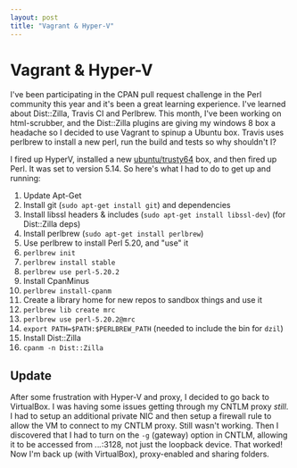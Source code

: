 ```yaml
---
layout: post
title: "Vagrant & Hyper-V"
---
```


# Vagrant & Hyper-V
I've been participating in the CPAN pull request challenge in the Perl community this year and it's been a great learning experience. I've learned about Dist::Zilla, Travis CI and Perlbrew. This month, I've been working on html-scrubber, and the Dist::Zilla plugins are giving my windows 8 box a headache so I decided to use Vagrant to spinup a Ubuntu box. Travis uses perlbrew to install a new perl, run the build and tests so why shouldn't I? 

I fired up HyperV, installed a new [ubuntu/trusty64](https://vagrantcloud.com/ubuntu/boxes/trusty64) box, and then fired up Perl. It was set to version 5.14. So here's what I had to do to get up and running:

1. Update Apt-Get
2. Install git (`sudo apt-get install git`) and dependencies
3. Install libssl headers & includes (`sudo apt-get install libssl-dev`) (for Dist::Zilla deps)
4. Install perlbrew (`sudo apt-get install perlbrew`)
5. Use perlbrew to install Perl 5.20, and "use" it
  1. `perlbrew init`
  2. `perlbrew install stable`
  3. `perlbrew use perl-5.20.2`
6. Install CpanMinus
  1. `perlbrew install-cpanm`
7. Create a library home for new repos to sandbox things and use it 
  1. `perlbrew lib create mrc`
  2. `perlbrew use perl-5.20.2@mrc`
  3. `export PATH=$PATH:$PERLBREW_PATH` (needed to include the bin for `dzil`)
7. Install Dist::Zilla 
  2. `cpanm -n Dist::Zilla`

## Update
After some frustration with Hyper-V and proxy, I decided to go back to VirtualBox. I was having some issues getting through my CNTLM proxy _still_. I had to setup an additional private NIC and then setup a firewall rule to allow the VM to connect to my CNTLM proxy. Still wasn't working. Then I discovered that I had to turn on the `-g` (gateway) option in CNTLM, allowing it to be accessed from *.*.*.*:3128, not just the loopback device. That worked! Now I'm back up (with VirtualBox), proxy-enabled and sharing folders.
